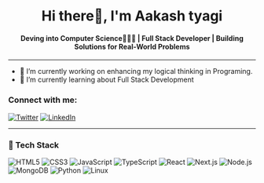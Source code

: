 <h1 align="center">Hi there👋, I'm Aakash tyagi</h1>
<h4 align="center">Deving into Computer Science👨‍💻🌐 | Full Stack Developer | Building Solutions for Real-World Problems</h4>

---

- 🔭 I’m currently working on enhancing my logical thinking in Programing.
- 🌱 I’m currently learning about Full Stack Development
  
### Connect with me:
[![Twitter](https://img.icons8.com/color/48/000000/twitter--v1.png)](https://x.com/Akash_ty_03)
[![LinkedIn](https://img.icons8.com/color/48/000000/linkedin.png)](https://www.linkedin.com/in/aakash-tyagi-18a685286/)

---

### 🚀 Tech Stack

<p>
  <img src="https://img.icons8.com/color/48/000000/html-5--v1.png" alt="HTML5" />
  <img src="https://img.icons8.com/color/48/000000/css3.png" alt="CSS3" />
  <img src="https://img.icons8.com/color/48/000000/javascript.png" alt="JavaScript" />
  <img src="https://img.icons8.com/color/48/000000/typescript.png" alt="TypeScript" />
  <img src="https://img.icons8.com/color/48/000000/react-native.png" alt="React" />
  <img src="https://img.icons8.com/fluency-systems-filled/48/000000/nextjs.png" alt="Next.js" />
  <img src="https://img.icons8.com/color/48/000000/nodejs.png" alt="Node.js" />
  <img src="https://img.icons8.com/color/48/000000/mongodb.png" alt="MongoDB" />
  <img src="https://img.icons8.com/color/48/000000/python.png" alt="Python" />
  <img src="https://img.icons8.com/color/48/000000/linux.png" alt="Linux" />
</p>
